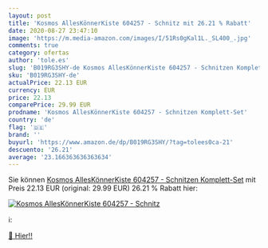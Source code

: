 ```yaml
---
layout: post
title: 'Kosmos AllesKönnerKiste 604257 - Schnitz mit 26.21 % Rabatt'
date: 2020-08-27 23:47:10
image: 'https://m.media-amazon.com/images/I/51Rs0gKal1L._SL400_.jpg'
comments: true
category: ofertas
author: 'tole.es'
slug: 'B019RG3SHY-de Kosmos AllesKönnerKiste 604257 - Schnitzen Komplett-Set'
sku: 'B019RG3SHY-de'
actualPrice: 22.13 EUR
currency: EUR
price: 22.13
comparePrice: 29.99 EUR
prodname: 'Kosmos AllesKönnerKiste 604257 - Schnitzen Komplett-Set'
country: 'de'
flag: '🇩🇪'
brand: ''
buyurl: 'https://www.amazon.de/dp/B019RG3SHY/?tag=tolees0ca-21'
descuento: '26.21'
average: '23.166363636363634'
---
```


Sie können [Kosmos AllesKönnerKiste 604257 - Schnitzen Komplett-Set](https://www.amazon.de/dp/B019RG3SHY/?tag=tolees0ca-21) mit Preis 22.13 EUR (original: 29.99 EUR) 26.21 % Rabatt hier:

[![Kosmos AllesKönnerKiste 604257 - Schnitz](https://m.media-amazon.com/images/I/51Rs0gKal1L._SL400_.jpg)](https://www.amazon.de/dp/B019RG3SHY/?tag=tolees0ca-21)

ℹ️:


[🛒 Hier!!](https://www.amazon.de/dp/B019RG3SHY/?tag=tolees0ca-21)
